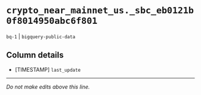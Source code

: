 # `crypto_near_mainnet_us._sbc_eb0121b0f8014950abc6f801`
`bq-1` | `bigquery-public-data`

## Column details
* [TIMESTAMP] `last_update`

-------------------------------------------------------------------------------
*Do not make edits above this line.*
